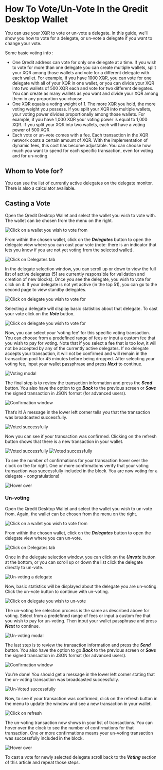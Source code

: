 ﻿# How To Vote/Un-Vote In the Qredit Desktop Wallet

You can use your XQR to vote or un-vote a delegate. In this guide, we’ll show you how to vote for a delegate, or un-vote a delegate if you want to change your vote.

Some basic voting info :

- One Qredit address can vote for only one delegate at a time. If you wish to vote for more than one delegate you can create multiple wallets, split your XQR among those wallets and vote for a different delegate with each wallet. For example, if you have 1000 XQR, you can vote for one delegate with all of your XQR in one wallet, or you can divide your XQR into two wallets of 500 XQR each and vote for two different delegates. You can create as many wallets as you want and divide your XQR among them in any proportion you choose.
- One XQR equals a voting weight of 1. The more XQR you hold, the more voting weight you possess. If you split your XQR into multiple wallets, your voting power divides proportionally among those wallets. For example, if you have 1,000 XQR your voting power is equal to 1,000 XQR. If you split your XQR into two wallets, each will have a voting power of 500 XQR.
- Each vote or un-vote comes with a fee. Each transaction in the XQR network costs a certain amount of XQR. With the implementation of dynamic fees, this cost has become adjustable. You can choose how much you want to spend for each specific transaction, even for voting and for un-voting.

## Whom to Vote for?

You can see the list of currently active delegates on the delegate monitor. There is also a calculator available. 

## Casting a Vote

Open the Qredit Desktop Wallet and select the wallet you wish to vote with. The wallet can be chosen from the menu on the right.

![Click on a wallet you wish to vote from](./assets/how-to-vote-in-the-ark-desktop-wallet/1_clickonawallet.jpg)

From within the chosen wallet, click on the **_Delegates_** button to open the delegate view where you can cast your vote (note: there is an indicator that lets you know if you are not yet voting from the selected wallet).

![Click on Delegates tab](./assets/how-to-vote-in-the-ark-desktop-wallet/2_clickondelegates.jpg)

In the delegate selection window, you can scroll up or down to view the full list of active delegates (51 are currently responsible for validation and creation of new blocks). Once you see the delegate, you wish to vote for click on it. If your delegate is not yet active (in the top 51), you can go to the second page to view standby delegates.

![Click on delegate you wish to vote for](./assets/how-to-vote-in-the-ark-desktop-wallet/3_clickondelegate.jpg)

Selecting a delegate will display basic statistics about that delegate. To cast your vote click on the **_Vote_** button.

![Click on delegate you wish to vote for](./assets/how-to-vote-in-the-ark-desktop-wallet/4_clickonvotebutton.jpg)

Now, you can select your ‘voting fee' for this specific voting transaction. You can choose from a predefined range of fees or input a custom fee that you wish to pay for voting. Note that if you select a fee that is too low, it will not be accepted by any of the currently active delegates. If no delegate accepts your transaction, it will not be confirmed and will remain in the transaction pool for 45 minutes before being dropped. After selecting your voting fee, input your wallet passphrase and press **_Next_** to continue.

![Voting modal](./assets/how-to-vote-in-the-ark-desktop-wallet/5_votingmodal.jpg)

The final step is to review the transaction information and press the **_Send_** button. You also have the option to go **_Back_** to the previous screen or **_Save_** the signed transaction in JSON format (for advanced users).

![Confirmation window](./assets/how-to-vote-in-the-ark-desktop-wallet/6_clickonsend.jpg)

That’s it! A message in the lower left corner tells you that the transaction was broadcasted successfully.

![Voted successfully](./assets/how-to-vote-in-the-ark-desktop-wallet/7_votedsuccessfully)

Now you can see if your transaction was confirmed. Clicking on the refresh button shows that there is a new transaction in your wallet.

![Voted successfully](./assets/how-to-vote-in-the-ark-desktop-wallet/8_votedsucessfully1.jpg)
![Voted successfully](./assets/how-to-vote-in-the-ark-desktop-wallet/9_votedsucessfully2.jpg)

To see the number of confirmations for your transaction hover over the clock on the far right. One or more confirmations verify that your voting transaction was successfully included in the block. You are now voting for a delegate - congratulations!

![Hover over](./assets/how-to-vote-in-the-ark-desktop-wallet/10_checkvoteconfirmations.jpg)

### Un-voting

Open the Qredit Desktop Wallet and select the wallet you wish to un-vote from. Again, the wallet can be chosen from the menu on the right.

![Click on a wallet you wish to vote from](./assets/how-to-vote-in-the-ark-desktop-wallet/11_clickonawallet.jpg)

From within the chosen wallet, click on the **_Delegates_** button to open the delegate view where you can un-vote.

![Click on Delegates tab](./assets/how-to-vote-in-the-ark-desktop-wallet/12_clickondelegates.jpg)

Once in the delegate selection window, you can click on the **_Unvote_** button at the bottom, or you can scroll up or down the list click the delegate directly to un-vote.

![Un-voting a delegate](./assets/how-to-vote-in-the-ark-desktop-wallet/13_clickondelegate.jpg)

Now, basic statistics will be displayed about the delegate you are un-voting. Click the un-vote button to continue with un-voting.

![Click on delegate you wish to un-vote](./assets/how-to-vote-in-the-ark-desktop-wallet/14_clickonunvotebutton.jpg)

The un-voting fee selection process is the same as described above for voting. Select from a predefined range of fees or input a custom fee that you wish to pay for un-voting. Then input your wallet passphrase and press **_Next_** to continue.

![Un-voting modal](./assets/how-to-vote-in-the-ark-desktop-wallet/15_unvotingmodal.jpg)

The last step is to review the transaction information and press the **_Send_** button. You also have the option to go **_Back_** to the previous screen or **_Save_** the signed transaction in JSON format (for advanced users).

![Confirmation window](./assets/how-to-vote-in-the-ark-desktop-wallet/16_clickonsend.jpg)

You’re done! You should get a message in the lower left corner stating that the un-voting transaction was broadcasted successfully.

![Un-Voted successfully](./assets/how-to-vote-in-the-ark-desktop-wallet/17_unvotedsuccessfully.jpg)

Now, to see if your transaction was confirmed, click on the refresh button in the menu to update the window and see a new transaction in your wallet.

![Click on refresh](./assets/how-to-vote-in-the-ark-desktop-wallet/18_unvotedsucessfully.jpg)

The un-voting transaction now shows in your list of transactions. You can hover over the clock to see the number of confirmations for that transaction. One or more confirmations means your un-voting transaction was successfully included in the block.

![Hover over](./assets/how-to-vote-in-the-ark-desktop-wallet/19_checkunvoteconfirmations.jpg)

To cast a vote for newly selected delegate scroll back to the **_Voting_** section of this article and repeat those steps.
